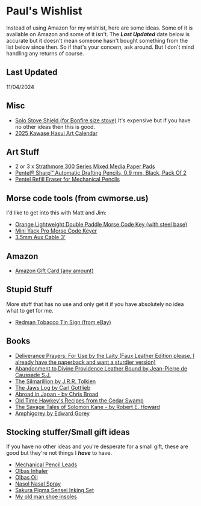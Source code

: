 # Paul's Wishlist

Instead of using Amazon for my wishlist, here are some ideas.  Some of it is available on Amazon and some of it isn't.  The ***Last Updated*** date below is accurate but it doesn't mean someone hasn't bought something from the list below since then.  So if that's your concern, ask around.  But I don't mind handling any returns of course.

## Last Updated
11/04/2024


## Misc
- [Solo Stove Shield (for Bonfire size stove)](https://www.solostove.com/en-us/p/shield?sku=SSBON-SHIELD&queryID=0cbbe66af0ae8607fd9778b7d10d19a7) It's expensive but if you have no other ideas then this is good.
- [2025 Kawase Hasui Art Calendar](https://www.amazon.com/Japanese-Calendar-2025-Collection-TD-737G/dp/B0D8159RVR/ref=sr_1_1?sr=8-1)

## Art Stuff
- 2 or 3 x [Strathmore 300 Series Mixed Media Paper Pads](https://www.amazon.com/dp/B007L6D8SM/?coliid=I1OZTSKODKITRI&colid=399HQA33U6DWR&ref_=list_c_wl_lv_ov_lig_dp_it)
- [Pentel® Sharp™ Automatic Drafting Pencils, 0.9 mm, Black, Pack Of 2](https://www.amazon.com/gp/product/B002VKWSYI/ref=ppx_od_dt_b_asin_title_s01?ie=UTF8&psc=1)
- [Pentel Refill Eraser for Mechanical Pencils](https://www.amazon.com/Pentel-Refill-Mechanical-Pencils-Z2-1N/dp/B00LV88PW0?ref_=ast_sto_dp)

  
## Morse code tools (from cwmorse.us)
I'd like to get into this with Matt and Jim:
- [Orange Lightweight Double Paddle Morse Code Key (with steel base)](https://cwmorse.us/products/orange-lightweight-double-paddle-morse-code-key?variant=42399680430339)
- [Mini Yack Pro Morse Code Keyer](https://cwmorse.us/products/mini-yack-pro-morse-code-keyer)
- [3.5mm Aux Cable 3'](https://cwmorse.us/products/3-5mm-aux-cable)

## Amazon
- [Amazon Gift Card (any amount)](https://www.amazon.com/dp/B0BXD2TYS8/?coliid=I3923IRR3RZRL0&colid=399HQA33U6DWR&psc=1&ref_=list_c_wl_lv_ov_lig_dp_it)

## Stupid Stuff
More stuff that has no use and only get it if you have absolutely no idea what to get for me.
- [Redman Tobacco Tin Sign (from eBay)](https://www.ebay.com/itm/364023693973)

## Books
- [Deliverance Prayers: For Use by the Laity (Faux Leather Edition please, I already have the paperback and want a sturdier version)](https://sentradpress.com/product/deliverance-prayers-for-use-by-the-laity/)
- [Abandonment to Divine Providence Leather Bound by Jean-Pierre de Caussade S.J.](https://www.amazon.com/dp/0819808768/?coliid=I3GFBRHMU13BUE&colid=399HQA33U6DWR&psc=1&ref_=list_c_wl_lv_ov_lig_dp_it)
- [The Silmarillion by J.R.R. Tolkien](https://www.amazon.com/Silmarillion-Illustrated-J-R-R-Tolkien/dp/0063280779/ref=pd_bxgy_thbs_d_sccl_2/144-5891597-9148706?psc=1)
- [The Jaws Log by Carl Gottlieb](https://www.amazon.com/dp/0062229281/?coliid=I1JNDSM3OVREI4&colid=399HQA33U6DWR&psc=1&ref_=list_c_wl_lv_ov_lig_dp_it)
- [Abroad in Japan - by Chris Broad](https://www.amazon.com/dp/1787637077/?coliid=IW1S6XL4QR392&colid=7KWEL2GMFDU1&psc=0&ref_=list_c_wl_lv_ov_lig_dp_it)
- [Old Time Hawkey's Recipes from the Cedar Swamp](https://www.amazon.com/dp/0744093902/?coliid=I23YUGWT91CB25&colid=7KWEL2GMFDU1&psc=1&ref_=list_c_wl_lv_ov_lig_dp_it)
- [The Savage Tales of Solomon Kane - by Robert E. Howard](https://www.amazon.com/Savage-Tales-Solomon-Kane/dp/0345461509/ref=sr_1_1?s=books&sr=1-1)
- [Amphigorey by Edward Gorey](https://www.amazon.com/Amphigorey-Fifteen-Books-Edward-Gorey/dp/0399504338/ref=sr_1_1?sr=8-1#customerReviews)

## Stocking stuffer/Small gift ideas
 If you have no other ideas and you're desperate for a small gift, these are good but they're not things I ***have*** to have.
 
- [Mechanical Pencil Leads](https://www.amazon.com/Pentel%C2%AE-Super-Hi-Polymer%C2%AE-Leads-Tubes/dp/B011KGJG02?ref_=ast_sto_dp)
- [Olbas Inhaler](https://www.amazon.com/dp/B00014DMG4/?coliid=I2DJKAPUO9QMAS&colid=273JPDPIP3B2M&psc=1&ref_=list_c_wl_lv_ov_lig_dp_it)
- [Olbas Oil](https://www.amazon.com/dp/B07YQ1XM6J/?coliid=I1TYHZFUR8SBD4&colid=273JPDPIP3B2M&psc=0&ref_=list_c_wl_lv_ov_lig_dp_it)
- [Nasol Nasal Spray](https://www.amazon.com/dp/B07CTCLHJJ/?coliid=I2IJ9SBNQCTQ0L&colid=273JPDPIP3B2M&psc=1&ref_=list_c_wl_lv_ov_lig_dp_it)
- [Sakura Pigma Sensei Inking Set](https://www.amazon.com/dp/B001463RWW/?coliid=I2DSSINDWNL3WW&colid=273JPDPIP3B2M&ref_=list_c_wl_lv_ov_lig_dp_it)
- [My old man shoe insoles](https://www.amazon.com/dp/B01LCPQCYY/?coliid=I1O9LQ1CFL2RJG&colid=273JPDPIP3B2M&psc=1&ref_=list_c_wl_lv_ov_lig_dp_it)
  
